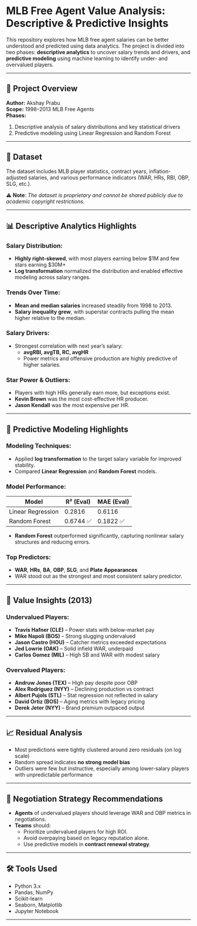 # MLB Free Agent Value Analysis: Descriptive & Predictive Insights

This repository explores how MLB free agent salaries can be better understood and predicted using data analytics. The project is divided into two phases: **descriptive analytics** to uncover salary trends and drivers, and **predictive modeling** using machine learning to identify under- and overvalued players.

---

## 📁 Project Overview

**Author:** Akshay Prabu  
**Scope:** 1998–2013 MLB Free Agents  
**Phases:**  
1. Descriptive analysis of salary distributions and key statistical drivers  
2. Predictive modeling using Linear Regression and Random Forest

---

## 🧾 Dataset

The dataset includes MLB player statistics, contract years, inflation-adjusted salaries, and various performance indicators (WAR, HRs, RBI, OBP, SLG, etc.).

⚠️ **Note**: *The dataset is proprietary and cannot be shared publicly due to academic copyright restrictions.*

---

## 📊 Descriptive Analytics Highlights

### Salary Distribution:
- **Highly right-skewed**, with most players earning below $1M and few stars earning $30M+
- **Log transformation** normalized the distribution and enabled effective modeling across salary ranges.

### Trends Over Time:
- **Mean and median salaries** increased steadily from 1998 to 2013.
- **Salary inequality grew**, with superstar contracts pulling the mean higher relative to the median.

### Salary Drivers:
- Strongest correlation with next year’s salary:
  - **avgRBI, avgTB, RC, avgHR**
  - Power metrics and offensive production are highly predictive of higher salaries.

### Star Power & Outliers:
- Players with high HRs generally earn more, but exceptions exist.
- **Kevin Brown** was the most cost-effective HR producer.
- **Jason Kendall** was the most expensive per HR.

---

## 🔮 Predictive Modeling Highlights

### Modeling Techniques:
- Applied **log transformation** to the target salary variable for improved stability.
- Compared **Linear Regression** and **Random Forest** models.

### Model Performance:

| Model            | R² (Eval) | MAE (Eval) |
|------------------|-----------|------------|
| Linear Regression | 0.2816    | 0.6116     |
| Random Forest     | 0.6744 ✅ | 0.1822 ✅   |

- **Random Forest** outperformed significantly, capturing nonlinear salary structures and reducing errors.

### Top Predictors:
- **WAR**, **HRs**, **BA**, **OBP**, **SLG**, and **Plate Appearances**
- WAR stood out as the strongest and most consistent salary predictor.

---

## 🧩 Value Insights (2013)

### Undervalued Players:
- **Travis Hafner (CLE)** – Power stats with below-market pay
- **Mike Napoli (BOS)** – Strong slugging undervalued
- **Jason Castro (HOU)** – Catcher metrics exceeded expectations
- **Jed Lowrie (OAK)** – Solid infield WAR, underpaid
- **Carlos Gomez (MIL)** – High SB and WAR with modest salary

### Overvalued Players:
- **Andruw Jones (TEX)** – High pay despite poor OBP
- **Alex Rodriguez (NYY)** – Declining production vs contract
- **Albert Pujols (STL)** – Stat regression not reflected in salary
- **David Ortiz (BOS)** – Aging metrics with legacy pricing
- **Derek Jeter (NYY)** – Brand premium outpaced output

---

## 📈 Residual Analysis

- Most predictions were tightly clustered around zero residuals (on log scale)
- Random spread indicates **no strong model bias**
- Outliers were few but instructive, especially among lower-salary players with unpredictable performance

---

## 🧠 Negotiation Strategy Recommendations

- **Agents** of undervalued players should leverage WAR and OBP metrics in negotiations.
- **Teams** should:
  - Prioritize undervalued players for high ROI.
  - Avoid overpaying based on legacy reputation alone.
  - Use predictive models in **contract renewal strategy**.

---

## 🛠️ Tools Used

- Python 3.x
- Pandas, NumPy
- Scikit-learn
- Seaborn, Matplotlib
- Jupyter Notebook

---
